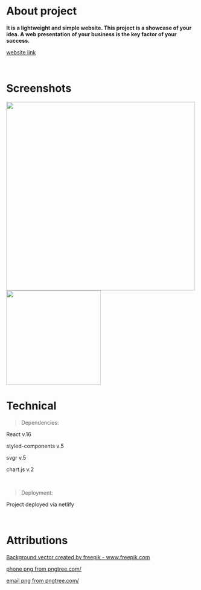 # About project

**It is a lightweight and simple website. This project is a showcase of your idea. A web presentation of your business is the key factor of your success.**

[website link](https://innovation-factors-business-app.netlify.app/)

<br/>

# Screenshots

<img src="https://user-images.githubusercontent.com/43997053/148677113-b3e44373-5e74-4ee3-b518-7d4265cf2f81.PNG" width="500">

<img src="https://user-images.githubusercontent.com/43997053/148677111-88ccc973-d489-41b6-ab66-8af5db623e12.PNG" width="250">

<br/>

# Technical

> Dependencies:

React v.16

styled-components v.5

svgr v.5

chart.js v.2

<br/>

> Deployment:

Project deployed via netlify

<br/>

# Attributions

<a href='https://www.freepik.com/vectors/background'>Background vector created by freepik - www.freepik.com</a>

<a href='https://pngtree.com/so/phone'>phone png from pngtree.com/</a>

<a href='https://pngtree.com/so/email'>email png from pngtree.com/</a>
